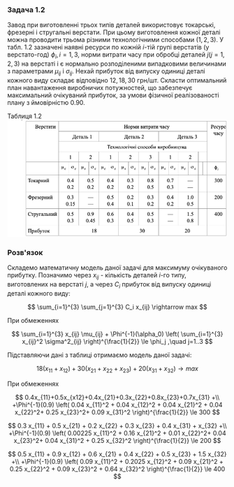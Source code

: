 ### Задача 1.2

Завод при виготовленні трьох типів деталей використовує токарські, фрезерні і стругальні верстати. При цьому виготовлення кожної деталі можна проводити трьома різними технологічними способами $(1, 2, 3)$. У табл. 1.2 зазначені наявні ресурси по кожній $i$-тій групі верстатів (у верстато-год) $\phi_i, i=1,3$, норми витрати часу при обробці деталей $j (j=1, 2, 3)$ на верстаті і є нормально розподіленими випадковими величинами з параметрами  $\mu_{ij}$ і $\sigma_{ij}$. Нехай прибуток від випуску одиниці деталі кожного виду складає відповідно $12, 18, 30$ грн/шт. 
Скласти оптимальний план навантаження виробничих потужностей, що забезпечує максимальний очікуваний прибуток, за умови фізичної реалізованості плану з ймовірністю 0.90.

Таблиця 1.2
![](./img.png)

### Розв'язок

Складемо математичну модель даної задачі для максимуму очікуваного прибутку.
Позначимо через $x_{ij}$ - кількість деталей $i$-го типу, виготовлених на верстаті $j$,
а через $C_i$ прибуток від випуску одиниці деталі кожного виду:

$$  \sum_{i=1}^{3} \sum_{j=1}^{3} C_i x_{ij} \rightarrow max $$


При обмеженнях

$$  \sum_{i=1}^{3} x_{ij} \mu_{ij} + \Phi^{-1}(\alpha_0) \left( \sum_{i=1}^{3} x_{ij}^2 \sigma^2_{ij} \right)^{\frac{1}{2}} \le \phi_j ,\quad j=1..3
$$

Підставляючи дані з таблиці отримаємо модель даної задачі:

$$ 18(x_{11}+x_{12}) + 30(x_{21}+x_{22}+x_{23}) + 20(x_{31}+x_{32}) \rightarrow max
$$

При обмеженнях

$$ 0.4x_{11}+0.5x_{x12}+0.4x_{21}+0.3x_{22}+0.8x_{23}+0.7x_{31} +\\
+\Phi^{-1}(0.9) \left(  
0.04 x_{11}^2 + 0.04 x_{12}^2 + 0.04 x_{21}^2 + 0.04 x_{22}^2+ 0.25 x_{23}^2+ 0.09 x_{31}^2
\right)^{\frac{1}{2}} \le 300
$$


$$ 0.3 x_{11} + 0.5 x_{21} + 0.2 x_{22} + 0.3 x_{23} + 0.4 x_{31} + x_{32} +\\
+\Phi^{-1}(0.9) \left(  
0.00225 x_{11}^2 + 0.16 x_{21}^2 + 0.01 x_{22}^2+ 0.04 x_{23}^2+ 0.04 x_{31}^2 + 0.25 x_{32}^2
\right)^{\frac{1}{2}} \le 200
$$


$$ 0.5 x_{11} + 0.9 x_{12} + 0.6 x_{21} + 0.4 x_{22} + 0.5 x_{23} + 1.5 x_{32} +\\
+\Phi^{-1}(0.9) \left(  
0.09 x_{11}^2 + 0.2025 x_{12}^2 + 0.09 x_{21}^2 + 0.25 x_{22}^2 + 0.09 x_{23}^2 + 0.64 x_{32}^2
\right)^{\frac{1}{2}} \le 400
$$
